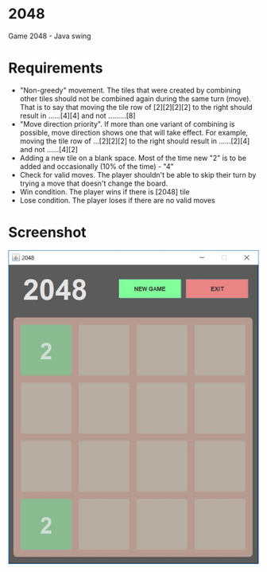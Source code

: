 # 2048
Game 2048 - Java swing 
# Requirements
 * "Non-greedy" movement. The tiles that were created by combining other tiles should not be combined again during the same turn (move). That is to say that moving the tile row of [2][2][2][2] to the right should result in ......[4][4] and not .........[8]
 * "Move direction priority". If more than one variant of combining is possible, move direction shows one that will take effect. For example, moving the tile row of ...[2][2][2] to the right should result in ......[2][4] and not ......[4][2]
 * Adding a new tile on a blank space. Most of the time new "2" is to be added and occasionally (10% of the time) - "4"
 * Check for valid moves. The player shouldn't be able to skip their turn by trying a move that doesn't change the board.
 * Win condition. The player wins if there is [2048] tile
 * Lose condition. The player loses if there are no valid moves
 # Screenshot
![Jave 2048 swing](https://github.com/juliamartyn/2048/blob/master/2048Screenshot.JPG)
